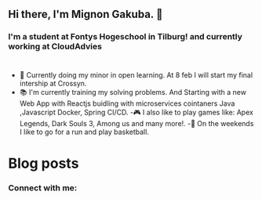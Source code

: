 ## Hi there, I'm Mignon Gakuba. 👋 

### I'm a student at Fontys Hogeschool in Tilburg! and currently working at CloudAdvies

# 
  - 🏫 Currently doing my minor in open learning.  At 8 feb  I will start my final intership at Crossyn.
  - 📚 I'm currently training my solving problems. And Starting with a new Web App with Reactjs buidling with microservices cointaners Java ,Javascript Docker, Spring CI/CD.
  -🎮 I also like to play games like: Apex Legends, Dark Souls 3, Among us and many more!.
  -🌲 On the weekends I like to go for a run and play basketball.



# Blog posts


### Connect with me:

